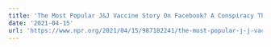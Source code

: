 ```yaml
---
title: 'The Most Popular J&J Vaccine Story On Facebook? A Conspiracy Theorist Posted It'
date: '2021-04-15'
url: 'https://www.npr.org/2021/04/15/987182241/the-most-popular-j-j-vaccine-story-on-facebook-a-conspiracy-theorist-posted-it?utm_source=bambu&utm_medium=social&utm_campaign=advocacy'
---
```

